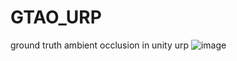 # GTAO_URP
ground truth ambient occlusion in unity urp
![image](https://user-images.githubusercontent.com/18096279/209525303-2c2f738a-f943-4003-a9f7-e2e4d54079ae.png)
